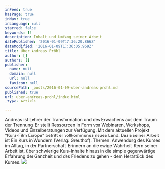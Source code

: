 ```yaml
---
inFeed: true
hasPage: true
inNav: true
inLanguage: null
starred: false
keywords: []
description: Inhalt und Umfang seiner Arbeit
datePublished: '2016-01-09T17:36:20.866Z'
dateModified: '2016-01-09T17:36:05.969Z'
title: Über Andreas Pröhl
author: []
authors: []
publisher:
  name: null
  domain: null
  url: null
  favicon: null
sourcePath: _posts/2016-01-09-uber-andreas-prohl.md
published: true
url: uber-andreas-prohl/index.html
_type: Article

---
```

Andreas ist Lehrer der Transformation und des Erwachens aus dem Traum der Trennung. Er stellt Ressourcen in Form von Webinaren, Workshops, Videos und Einzelberatungen zur Verfügung. Mit dem aktuellen Projekt "Kurs-Film Europa" betritt er vollkommenes neues Land. Basis seiner Arbeit ist Ein Kurs in Wundern (Verlag: Greuthof). Themen: Anwendung des Kurses im Alltag, in der Partnerschaft, Erinnern an die ewige Wahrheit. Kern seiner Arbeit ist, über schwierige Kurs-Inhalte hinaus in die simple gegenwärtige Erfahrung der Ganzheit und des Friedens zu gehen - dem Herzstück des Kurses. ![](https://the-grid-user-content.s3-us-west-2.amazonaws.com/cbdcf803-166c-44b0-bfe1-6f003b1d72ff.jpg)